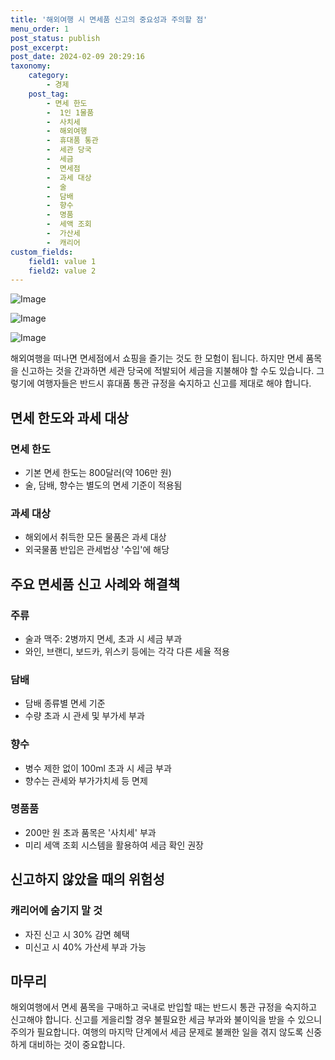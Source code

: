 ```yaml
---
title: '해외여행 시 면세품 신고의 중요성과 주의할 점'
menu_order: 1
post_status: publish
post_excerpt: 
post_date: 2024-02-09 20:29:16
taxonomy:
    category:
        - 경제
    post_tag:
        - 면세 한도
        -  1인 1물품
        -  사치세
        -  해외여행
        -  휴대품 통관
        -  세관 당국
        -  세금
        -  면세점
        -  과세 대상
        -  술
        -  담배
        -  향수
        -  명품
        -  세액 조회
        -  가산세
        -  캐리어
custom_fields:
    field1: value 1
    field2: value 2
---
```


![Image](https://imgnews.pstatic.net/image/469/2024/02/09/0000784763_001_20240209140107324.jpg?type=w647)

![Image](https://imgnews.pstatic.net/image/469/2024/02/09/0000784763_002_20240209140107346.jpg?type=w647)

![Image](https://imgnews.pstatic.net/image/469/2024/02/09/0000784763_003_20240209140107369.jpg?type=w647)

해외여행을 떠나면 면세점에서 쇼핑을 즐기는 것도 한 모험이 됩니다. 하지만 면세 품목을 신고하는 것을 간과하면 세관 당국에 적발되어 세금을 지불해야 할 수도 있습니다. 그렇기에 여행자들은 반드시 휴대품 통관 규정을 숙지하고 신고를 제대로 해야 합니다.
## 면세 한도와 과세 대상
### 면세 한도
- 기본 면세 한도는 800달러(약 106만 원)
- 술, 담배, 향수는 별도의 면세 기준이 적용됨
### 과세 대상
- 해외에서 취득한 모든 물품은 과세 대상
- 외국물품 반입은 관세법상 '수입'에 해당
## 주요 면세품 신고 사례와 해결책
### 주류
- 술과 맥주: 2병까지 면세, 초과 시 세금 부과
- 와인, 브랜디, 보드카, 위스키 등에는 각각 다른 세율 적용
### 담배
- 담배 종류별 면세 기준
- 수량 초과 시 관세 및 부가세 부과
### 향수
- 병수 제한 없이 100ml 초과 시 세금 부과
- 향수는 관세와 부가가치세 등 면제
### 명품품
- 200만 원 초과 품목은 '사치세' 부과
- 미리 세액 조회 시스템을 활용하여 세금 확인 권장
## 신고하지 않았을 때의 위험성
### 캐리어에 숨기지 말 것
- 자진 신고 시 30% 감면 혜택
- 미신고 시 40% 가산세 부과 가능
## 마무리
해외여행에서 면세 품목을 구매하고 국내로 반입할 때는 반드시 통관 규정을 숙지하고 신고해야 합니다. 신고를 게을리할 경우 불필요한 세금 부과와 불이익을 받을 수 있으니 주의가 필요합니다. 여행의 마지막 단계에서 세금 문제로 불쾌한 일을 겪지 않도록 신중하게 대비하는 것이 중요합니다.

